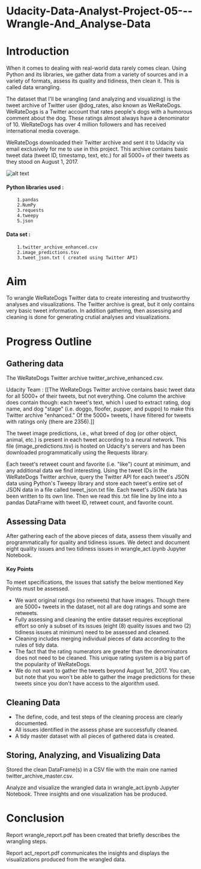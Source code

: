 # Udacity-Data-Analyst-Project-05---Wrangle-And_Analyse-Data

# Introduction

When it comes to dealing with real-world data rarely comes clean. Using Python and its libraries, we gather data from a variety of sources and in a variety of formats, assess its quality and tidiness, then clean it. This is called data wrangling.

The dataset that I'll be wrangling (and analyzing and visualizing) is the tweet archive of Twitter user @dog_rates, also known as WeRateDogs. WeRateDogs is a Twitter account that rates people's dogs with a humorous comment about the dog. These ratings almost always have a denominator of 10. WeRateDogs has over 4 million followers and has received international media coverage.

WeRateDogs downloaded their Twitter archive and sent it to Udacity via email exclusively for me to use in this project. This archive contains basic tweet data (tweet ID, timestamp, text, etc.) for all 5000+ of their tweets as they stood on August 1, 2017.

![alt text](https://raw.githubusercontent.com/niladrihere/Udacity-Data-Analyst-Project-05---Wrangle-And_Analyse-Data/master/dog-rates-social.jpg)

#### Python libraries used : 
		1.pandas
		2.NumPy
		3.requests
		4.tweepy
		5.json

#### Data set :
		1.twitter_archive_enhanced.csv
		2.image_predictions.tsv
		3.tweet_json.txt ( created using Twitter API)


# Aim

To wrangle WeRateDogs Twitter data to create interesting and trustworthy analyses and visualizations. The Twitter archive is great, but it only contains very basic tweet information. In addition gathering, then assessing and cleaning is done for generating crutial analyses and visualizations.

# Progress Outline

## Gathering data

The WeRateDogs Twitter archive twitter_archive_enhanced.csv.

Udacity Team : [[The WeRateDogs Twitter archive contains basic tweet data for all 5000+ of their tweets, but not everything. One column the archive does contain though: each tweet's text, which I used to extract rating, dog name, and dog "stage" (i.e. doggo, floofer, pupper, and puppo) to make this Twitter archive "enhanced." Of the 5000+ tweets, I have filtered for tweets with ratings only (there are 2356).]]

The tweet image predictions, i.e., what breed of dog (or other object, animal, etc.) is present in each tweet according to a neural network. This file (image_predictions.tsv) is hosted on Udacity's servers and has been downloaded programmatically using the Requests library.

Each tweet's retweet count and favorite (i.e. "like") count at minimum, and any additional data we find interesting. Using the tweet IDs in the WeRateDogs Twitter archive, query the Twitter API for each tweet's JSON data using Python's Tweepy library and store each tweet's entire set of JSON data in a file called tweet_json.txt file. Each tweet's JSON data has been written to its own line. Then we read this .txt file line by line into a pandas DataFrame with tweet ID, retweet count, and favorite count.
	
## Assessing Data

After gathering each of the above pieces of data, assess them visually and programmatically for quality and tidiness issues. We detect and document eight quality issues and two tidiness issues in wrangle_act.ipynb Jupyter Notebook. 


#### Key Points

To meet specifications, the issues that satisfy the below mentioned Key Points must be assessed.

- We want original ratings (no retweets) that have images. Though there are 5000+ tweets in the dataset, not all are dog ratings and some are retweets.
- Fully assessing and cleaning the entire dataset requires exceptional effort so only a subset of its issues (eight (8) quality issues and two (2) tidiness issues at minimum) need to be assessed and cleaned.
- Cleaning includes merging individual pieces of data according to the rules of tidy data.
- The fact that the rating numerators are greater than the denominators does not need to be cleaned. This unique rating system is a big part of the popularity of WeRateDogs.
- We do not want to gather the tweets beyond August 1st, 2017. You can, but note that you won't be able to gather the image predictions for these tweets since you don't have access to the algorithm used.




## Cleaning Data

- The define, code, and test steps of the cleaning process are clearly documented.
- All issues identified in the assess phase are successfully cleaned.
- A tidy master dataset with all pieces of gathered data is created.


## Storing, Analyzing, and Visualizing Data

Stored the clean DataFrame(s) in a CSV file with the main one named twitter_archive_master.csv.

Analyze and visualize the wrangled data in wrangle_act.ipynb Jupyter Notebook. Three insights and one visualization has be produced.


# Conclusion

Report wrangle_report.pdf has been created that briefly describes the wrangling steps.


Report act_report.pdf communicates the insights and displays the visualizations produced from the wrangled data.


